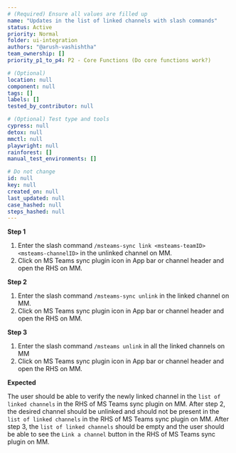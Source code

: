 ```yaml
---
# (Required) Ensure all values are filled up
name: "Updates in the list of linked channels with slash commands"
status: Active
priority: Normal
folder: ui-integration
authors: "@arush-vashishtha"
team_ownership: []
priority_p1_to_p4: P2 - Core Functions (Do core functions work?)

# (Optional)
location: null
component: null
tags: []
labels: []
tested_by_contributor: null

# (Optional) Test type and tools
cypress: null
detox: null
mmctl: null
playwright: null
rainforest: []
manual_test_environments: []

# Do not change
id: null
key: null
created_on: null
last_updated: null
case_hashed: null
steps_hashed: null
---
```


**Step 1**

1. Enter the slash command `/msteams-sync link <msteams-teamID> <msteams-channelID>` in the unlinked channel on MM.
2. Click on MS Teams sync plugin icon in App bar or channel header and open the RHS on MM.

**Step 2**

1. Enter the slash command `/msteams-sync unlink` in the linked channel on MM.
2. Click on MS Teams sync plugin icon in App bar or channel header and open the RHS on MM.

**Step 3**

1. Enter the slash command `/msteams unlink` in all the linked channels on MM
2. Click on MS Teams sync plugin icon in App bar or channel header and open the RHS on MM.

**Expected**

The user should be able to verify the newly linked channel in the `list of linked channels` in the RHS of MS Teams sync plugin on MM.
After step 2, the desired channel should be unlinked and should not be present in the `list of linked channels` in the RHS of MS Teams sync plugin on MM.
After step 3, the `list of linked channels` should be empty and the user should be able to see the `Link a channel` button in the RHS of MS Teams sync plugin on MM.